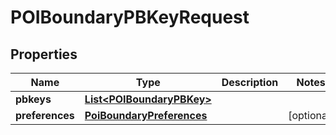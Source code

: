 
# POIBoundaryPBKeyRequest

## Properties
Name | Type | Description | Notes
------------ | ------------- | ------------- | -------------
**pbkeys** | [**List&lt;POIBoundaryPBKey&gt;**](POIBoundaryPBKey.md) |  | 
**preferences** | [**PoiBoundaryPreferences**](PoiBoundaryPreferences.md) |  |  [optional]



